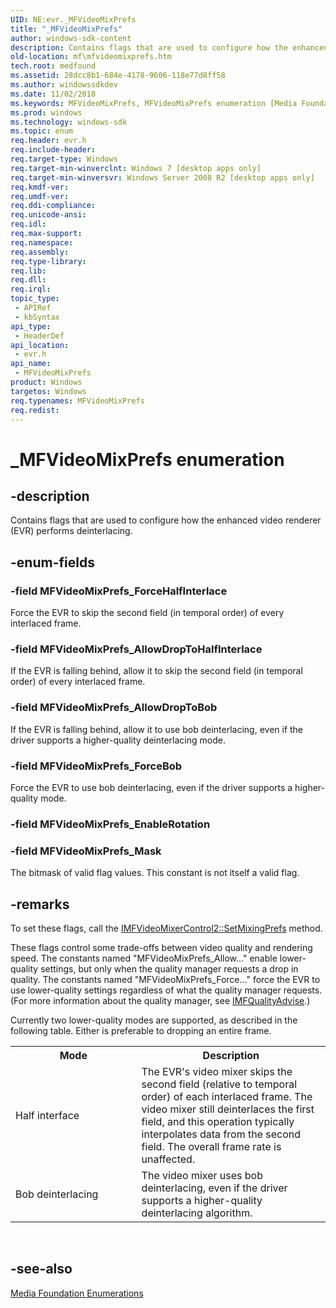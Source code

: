 ```yaml
---
UID: NE:evr._MFVideoMixPrefs
title: "_MFVideoMixPrefs"
author: windows-sdk-content
description: Contains flags that are used to configure how the enhanced video renderer (EVR) performs deinterlacing.
old-location: mf\mfvideomixprefs.htm
tech.root: medfound
ms.assetid: 28dcc8b1-684e-4178-9606-118e77d8ff58
ms.author: windowssdkdev
ms.date: 11/02/2018
ms.keywords: MFVideoMixPrefs, MFVideoMixPrefs enumeration [Media Foundation], MFVideoMixPrefs_AllowDropToBob, MFVideoMixPrefs_AllowDropToHalfInterlace, MFVideoMixPrefs_ForceBob, MFVideoMixPrefs_ForceHalfInterlace, MFVideoMixPrefs_Mask, _MFVideoMixPrefs, evr/MFVideoMixPrefs, evr/MFVideoMixPrefs_AllowDropToBob, evr/MFVideoMixPrefs_AllowDropToHalfInterlace, evr/MFVideoMixPrefs_ForceBob, evr/MFVideoMixPrefs_ForceHalfInterlace, evr/MFVideoMixPrefs_Mask, mf.mfvideomixprefs
ms.prod: windows
ms.technology: windows-sdk
ms.topic: enum
req.header: evr.h
req.include-header: 
req.target-type: Windows
req.target-min-winverclnt: Windows 7 [desktop apps only]
req.target-min-winversvr: Windows Server 2008 R2 [desktop apps only]
req.kmdf-ver: 
req.umdf-ver: 
req.ddi-compliance: 
req.unicode-ansi: 
req.idl: 
req.max-support: 
req.namespace: 
req.assembly: 
req.type-library: 
req.lib: 
req.dll: 
req.irql: 
topic_type:
 - APIRef
 - kbSyntax
api_type:
 - HeaderDef
api_location:
 - evr.h
api_name:
 - MFVideoMixPrefs
product: Windows
targetos: Windows
req.typenames: MFVideoMixPrefs
req.redist: 
---
```


# _MFVideoMixPrefs enumeration


## -description


Contains flags that are used to configure how the enhanced video renderer (EVR) performs  deinterlacing.


## -enum-fields




### -field MFVideoMixPrefs_ForceHalfInterlace

Force the EVR  to skip the second field (in temporal order) of every interlaced frame. 


### -field MFVideoMixPrefs_AllowDropToHalfInterlace

If the EVR is falling behind, allow it to skip the second field (in temporal order) of every interlaced frame.


### -field MFVideoMixPrefs_AllowDropToBob

If the EVR is falling behind, allow it to use bob deinterlacing, even if the driver supports a higher-quality deinterlacing mode.


### -field MFVideoMixPrefs_ForceBob

Force the EVR to use bob deinterlacing, even if the driver supports a higher-quality mode.


### -field MFVideoMixPrefs_EnableRotation


### -field MFVideoMixPrefs_Mask

The bitmask of valid flag values. This constant is not itself a valid flag.



## -remarks



To set these flags, call the <a href="https://msdn.microsoft.com/ae8fa85a-bdae-4fbf-b9d4-a987eb1c4c41">IMFVideoMixerControl2::SetMixingPrefs</a> method.

These flags control some trade-offs between video quality and rendering speed. The constants named "MFVideoMixPrefs_Allow..." enable lower-quality settings, but only when the quality manager requests a drop in quality.  The constants named "MFVideoMixPrefs_Force..." force the EVR to use lower-quality settings regardless of  what the quality manager requests. (For more information about the quality manager, see <a href="https://msdn.microsoft.com/20681ce7-e07e-4e34-9238-ec23cc6bfc84">IMFQualityAdvise</a>.)

Currently two lower-quality modes are supported, as described in the following table. Either is preferable to dropping an entire frame.



<table>
<tr>
<th>Mode</th>
<th>Description</th>
</tr>
<tr>
<td width="40%">
<a id="Half_interface"></a><a id="half_interface"></a><a id="HALF_INTERFACE"></a>Half interface

</td>
<td width="60%">
The EVR's video mixer skips the second field (relative to temporal order) of each interlaced frame. The video mixer still deinterlaces the first field, and this operation typically interpolates data from the second field. The overall frame rate is unaffected.

</td>
</tr>
<tr>
<td width="40%">
<a id="Bob_deinterlacing"></a><a id="bob_deinterlacing"></a><a id="BOB_DEINTERLACING"></a>Bob deinterlacing

</td>
<td width="60%">
The video mixer uses bob deinterlacing, even if the driver supports  a higher-quality deinterlacing algorithm.

</td>
</tr>
</table>
 




## -see-also




<a href="https://msdn.microsoft.com/f26a730f-18c4-4247-acaf-af1dfad19086">Media Foundation Enumerations</a>
 

 

